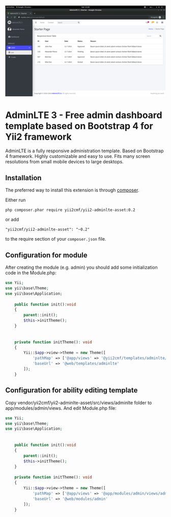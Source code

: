 ![starter_page](https://raw.githubusercontent.com/shandyrov/images/master/extensions/adminlte/AdminLte3_StarterPage.png)

AdminLTE 3 - Free admin dashboard template based on Bootstrap 4 for Yii2 framework
=============================================================
AdminLTE is a fully responsive administration template. Based on Bootstrap 4 framework. Highly customizable and easy to use. Fits many screen resolutions from small mobile devices to large desktops.

Installation
------------

The preferred way to install this extension is through [composer](http://getcomposer.org/download/).

Either run

```
php composer.phar require yii2cmf/yii2-adminlte-asset:0.2
```

or add

```
"yii2cmf/yii2-adminlte-asset": "~0.2"
```

to the require section of your `composer.json` file.


Configuration for module
-----

After creating the module (e.g. admin) you should add some initialization code in the Module.php:

```php
use Yii;
use yii\base\Theme;
use yii\base\Application;

    public function init():void
    {
        parent::init();
        $this->initTheme();
    }


    private function initTheme(): void
    {
        Yii::$app->view->theme = new Theme([
            'pathMap' => ['@app/views' => '@yii2cmf/templates/adminlte/views'],
            'baseUrl' => '@web/templates/adminlte'
        ]);
    }

```
Configuration for ability editing template 
-----

Copy vendor/yii2cmf/yii2-adminlte-asset/src/views/adminlte folder to app/modules/admin/views.
And edit Module.php file:

```php
use Yii;
use yii\base\Theme;
use yii\base\Application;


    public function init():void
    {
        parent::init();
        $this->initTheme();
    }

    private function initTheme(): void
    {
        Yii::$app->view->theme = new Theme([
            'pathMap' => ['@app/views' => '@app/modules/admin/views/adminlte'],
            'baseUrl' => '@web/modules/admin'
        ]);
    }
    
```    

